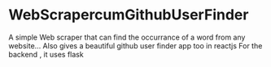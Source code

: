 # WebScrapercumGithubUserFinder

A simple Web scraper that can find the occurrance of a word from any website... 
Also gives a beautiful github user finder app too in reactjs
For the backend , it uses flask
